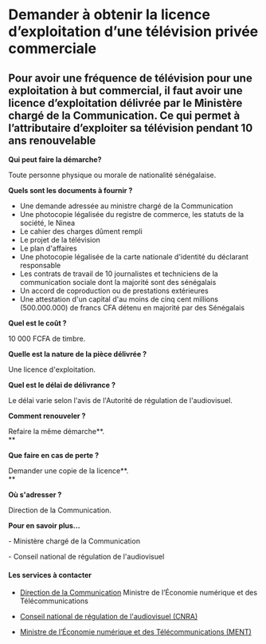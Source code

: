 # Demander à obtenir la licence d’exploitation d’une télévision privée commerciale

Pour avoir une fréquence de télévision pour une exploitation à but commercial, il faut avoir une licence d’exploitation délivrée par le Ministère chargé de la Communication. Ce qui permet à l’attributaire d’exploiter sa télévision pendant 10 ans renouvelable
------------------------------------------------------------------------------------------------------------------------------------------------------------------------------------------------------------------------------------------------------------------

**Qui peut faire la démarche?**

Toute personne physique ou morale de nationalité sénégalaise.

**Quels sont les documents à fournir ?**

*   Une demande adressée au ministre chargé de la Communication
*   Une photocopie légalisée du registre de commerce, les statuts de la société, le Ninea
*   Le cahier des charges dûment rempli
*   Le projet de la télévision
*   Le plan d'affaires
*   Une photocopie légalisée de la carte nationale d'identité du déclarant responsable
*   Les contrats de travail de 10 journalistes et techniciens de la communication sociale dont la majorité sont des sénégalais
*   Un accord de coproduction ou de prestations extérieures 
*   Une attestation d'un capital d'au moins de cinq cent millions (500.000.000) de francs CFA détenu en majorité par des Sénégalais

**Quel est le coût ?**

10 000 FCFA de timbre.

**Quelle est la nature de la pièce délivrée ?**

Une licence d'exploitation.

**Quel est le délai de délivrance ?**

Le délai varie selon l'avis de l'Autorité de régulation de l'audiovisuel.  

**Comment renouveler ?**

Refaire la même démarche**.  
**

**Que faire en cas de perte ?**

Demander une copie de la licence**.  
**

**Où s'adresser ?**

Direction de la Communication.

**Pour en savoir plus...** 

\- Ministère chargé de la Communication

\- Conseil national de régulation de l'audiovisuel

#### Les services à contacter

*   [Direction de la Communication](../../../services/direction-de-la-communication.md) Ministre de l’Économie numérique et des Télécommunications  
    
*   [Conseil national de régulation de l'audiovisuel (CNRA)](../../../services/conseil-national-de-regulation-de-laudiovisuel-cnra.md)
*   [Ministre de l’Économie numérique et des Télécommunications (MENT)](../../../services/ministre-de-leconomie-numerique-et-des-telecommunications-ment.md)